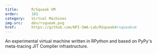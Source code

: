 ```yaml
---
title:      R/Squeak VM
order:      103
category:   Virtual Machines
img-src:    dev/rsqueak.png
href:       https://github.com/HPI-SWA-Lab/RSqueak#rsqueakvm
---
```

An experimental virtual machine written in RPython and based
on PyPy's meta-tracing JIT Compiler infrastructure.
